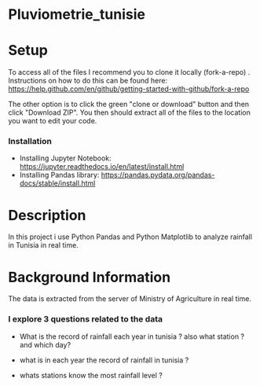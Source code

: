 # Pluviometrie_tunisie

# Setup 

To access all of the files I recommend you to clone it locally (fork-a-repo) . Instructions on how to do this can be found here: https://help.github.com/en/github/getting-started-with-github/fork-a-repo

The other option is to click the green "clone or download" button and then click "Download ZIP". You then should extract all of the files to the location you want to
edit your code.

### Installation
- Installing Jupyter Notebook: https://jupyter.readthedocs.io/en/latest/install.html
- Installing Pandas library: https://pandas.pydata.org/pandas-docs/stable/install.html

# Description
In this project i use Python Pandas and Python Matplotlib to analyze rainfall in Tunisia in real time.


# Background Information

 The data is extracted from the server of Ministry of Agriculture in real time.

### I explore 3 questions related to the data 

- What is the record of rainfall each year in tunisia ? also what station ? and which day?

- what is in each year the record of rainfall in tunisia ?

- whats stations know the most rainfall level ? 
